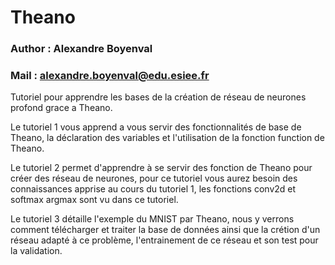 # Theano
### Author : Alexandre Boyenval
### Mail : alexandre.boyenval@edu.esiee.fr

Tutoriel pour apprendre les bases de la création de réseau de neurones profond grace a Theano.

Le tutoriel 1 vous apprend a vous servir des fonctionnalités de base de Theano, la déclaration des variables et l'utilisation de la fonction function de Theano.

Le tutoriel 2 permet d'apprendre à se servir des fonction de Theano pour créer des réseau de neurones, pour ce tutoriel vous aurez besoin des connaissances apprise au cours du tutoriel 1, les fonctions conv2d et softmax argmax sont vu dans ce tutoriel.

Le tutoriel 3 détaille l'exemple du MNIST par Theano, nous y verrons comment télécharger et traiter la base de données ainsi que la crétion d'un réseau adapté à ce problème, l'entrainement de ce réseau et son test pour la validation.

